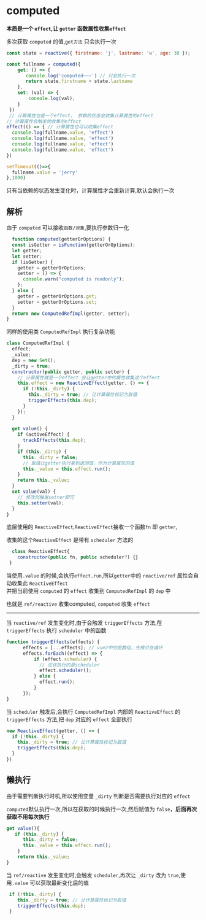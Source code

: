 # computed
**本质是一个 `effect`,让 `getter` 函数属性收集`effect`**

<blue>多次获取 <code>computed</code> 的值,<code>get方法</code> 只会执行一次</blue>

```js
const state = reactive({ firstname: 'j', lastname: 'w', age: 30 });

const fullname = computed({
    get: () => {
       console.log('computed~~~') // 只会执行一次
       return state.firstname + state.lastname
    },
    set: (val) => {
        console.log(val); 
    }
 })
 // 计算属性也是一个effect， 依赖的状态会收集计算属性的effect
// 计算属性会触发他收集的effect
effect(() => { // 计算属性也可以收集effect
  console.log(fullname.value, 'effect')
  console.log(fullname.value, 'effect')
  console.log(fullname.value, 'effect')
  console.log(fullname.value, 'effect')
})

setTimeout(()=>{
  fullname.value = 'jerry'
},1000)
```
只有当依赖的状态发生变化时，计算属性才会重新计算,默认会执行一次

## 解析

由于 `computed` 可以接收`函数/对象`,要执行参数归一化
```js
  function computed(getterOrOptions) {
  const isGetter = isFunction(getterOrOptions);
  let getter;
  let setter;
  if (isGetter) {
    getter = getterOrOptions;
    setter = () => {
      console.warn("computed is readonly");
    };
  } else {
    getter = getterOrOptions.get;
    setter = getterOrOptions.set;
  }
  return new ComputedRefImpl(getter, setter);
}
```
同样的使用类 `ComputedRefImpl` 执行复杂功能

```js
class ComputedRefImpl {
  effect;
  _value;
  dep = new Set();
  _dirty = true;
  constructor(public getter, public setter) {
    // 计算属性就是一个effect 会让getter中的属性收集这个effect
    this.effect = new ReactiveEffect(getter, () => {
      if (!this._dirty) {
        this._dirty = true; // 让计算属性标记为脏值
        triggerEffects(this.dep);
      }
    });
  }
  
  get value() {
    if (activeEffect) {
      trackEffects(this.dep);
    }
    if (this._dirty) {
      this._dirty = false;
      // 取值让getter执行拿到返回值，作为计算属性的值
      this._value = this.effect.run();
    }
    return this._value;
  }
  set value(val) {
    // 修改时触发setter即可
    this.setter(val);
  }
}
```

底层使用的 `ReactiveEffect`,`ReactiveEffect`接收一个函数`fn` 即 `getter`, 

收集的这个`ReactiveEffect` 是带有 `scheduler` 方法的

```js
  class ReactiveEffect{
    constructor(public fn, public scheduler?) {}
 } 
```

当使用`.value` 的时候,会执行`effect.run`,所以`getter`中的 `reactive/ref` 属性会自动收集此 `ReactiveEffect`   
并把当前使用 `computed` 的 `effect` 收集到 `ComputedRefImpl` 的 `dep` 中   

<blue>也就是 <code>ref/reactive</code> 收集computed, <code>computed</code> 收集 <code>effect</code> </blue>

---
 
当 `reactive/ref` 发生变化时,由于会触发 `triggerEffects` 方法,在 `triggerEffects` 执行 `scheduler` 中的函数

```js
function triggerEffects(effects) {
      effects = [...effects]; // vue2中的是数组，先拷贝在魂环
      effects.forEach((effect) => {
          if (effect.scheduler) {
            // 应该执行的是scheduler
            effect.scheduler();
          } else {
            effect.run(); 
          }
      });
}
```
当 `scheduler` 触发后,会执行 `ComputedRefImpl` 内部的 `ReactiveEffect` 的`triggerEffects` 方法,把 `dep` 对应的 `effect` 全部执行
```js
new ReactiveEffect(getter, () => {
  if (!this._dirty) {
    this._dirty = true; // 让计算属性标记为脏值
    triggerEffects(this.dep);
  }
})
```
## 懒执行
由于需要判断执行时机,所以使用变量 `_dirty` 判断是否需要执行对应的 `effect`  

`computed`默认执行一次,所以在获取的时候执行一次,然后赋值为 `false`，**后面再次获取不用每次执行**
```js
get value(){
   if (this._dirty) {
      this._dirty = false;
      this._value = this.effect.run();
    }
    return this._value;
}
```
当 `ref/reactive` 发生变化时,会触发 `scheduler`,再次让 `_dirty` 改为 `true`,使用`.value` 可以获取最新变化后的值
```js
 if (!this._dirty) {
    this._dirty = true; // 让计算属性标记为脏值
    triggerEffects(this.dep);
 }
```



